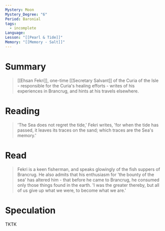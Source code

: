 ```yaml
---
Mystery: Moon
Mystery_Degree: "6"
Period: Baronial
tags:
  - incomplete
Language: 
Lesson: "[[Pearl & Tide]]"
Memory: "[[Memory - Salt]]"
---
```

# Summary
> [[Ehsan Fekri]], one-time [[Secretary Salvant]] of the Curia of the Isle - responsible for the Curia's healing efforts - writes of his experiences in Brancrug, and hints at his travels elsewhere.
# Reading
> 'The Sea does not regret the tide,' Fekri writes, 'for when the tide has passed, it leaves its traces on the sand; which traces are the Sea's memory.'
# Read
> Fekri is a keen fisherman, and speaks glowingly of the fish suppers of Brancrug. He also admits that his enthusiasm for 'the bounty of the sea' has altered him - that before he came to Brancrug, he consumed only those things found in the earth. 'I was the greater thereby, but all of us give up what we were, to become what we are.'
# Speculation
TKTK
